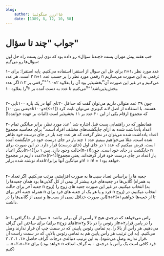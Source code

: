 ```yaml
---
blog:
    author: شااززز منگولیا
    date: [1389, 8, 12, 10, 58]
---
```

# جواب "چند تا سؤال"

<div class="cnt">
<p>خب هفته پیش مهران پست «چندتا سؤال» رو داده بود که توی این پست راه حل اون سؤال‌ها رو می‌گیم:</p>
<p>۱- برای حل این سوال از استقرا استفاده می‌کنیم. پایه استقرا: برای n=۱، عدد مورد نظر ۲ است. هر عدد n+۱ رقمی مورد نظر را بر حسب عدد n رقمی به این صورت می‌سازیم:<br/>اگر عدد n رقمی بر ۲<sup>n+۱</sup>بخشپذیر بود آن را بعلاوه ۲×۱۰<sup>n</sup>می‌کنیم و در غیر این صورت آن را بعلاوه ۱۰<sup>n</sup>می‌کنیم تا عدد به دست آمده بر ۲<sup>n+۱</sup>بخش‌پذیرباشد.</p>
<p><br/>۲- چون ۳۹ عدد متوالی داریم می‌توان گفت که حداقل ۲۰تای آنها در یک بازه ۱۰۰تایی (یعنی بین۱۰۰×kو۱۰۰×(k+۱)) هستند. با استفاده از اصل لانه کبوتری می‌توان ثابت کرد که مجموع ارقام یکی از این ۲۰ عدد بر ۱۱ بخشپذیر است (اثبات بر عهده خواننده!)<br/><br/>۳- همانطور که در راهنمایی پست قبل اشاره شد "عدد مورد نظر، برابر میانگین تمام اعداد یادداشت شده به ازای جایگشت‌های مختلف افراد است." برای محاسبه مجموع اعداد یادداشت شده می‌توان در نظر گرفت که هر عدد چند بار در جای درست خود ظاهر شده است. مثلا می‌خواهیم ببینیم عدد ۱ چند بار در جای درست خود در جایگشت آمده است، فرض میکنیم که عدد ۱ در جای اول (جای درست) قرار دارد. در این صورت برای دیگر اعداد(n-۱)!حالت وجود دارد. پس ۱ در(n-۱)!جایگشت در جای خود است. چون n عدد داریم در مجموعn×(n-۱)!بار اعداد در جای درست خود قرار گرفته‌اند. یعنی مجموع اعداد نوشته شده برابرn!و میانگین آنها برابرn! ÷ n! = ۱خواهد بود.<br/><br/><br/>۴- جعبه ها را براساس تعداد سیب‌ها به صورت افزایشی مرتب می‌کنیم. اگر تعداد گلابی‌ها در جعبه‌های فرد بیشتر از نیمی از کل گلابی‌ها بود همان جعبه‌ها را (به همراه جعبه آخر برای حالت n زوج) انتخاب میکنیم. در غیر این صورت جعبه های زوج را (به همراه جعبه آخر برای n فرد و یا هر یک از جعبه های فرد برای n زوج) انتخاب میکنیم. در این صورت حداقل نیمی از سیب‌ها و نیمی از گلابی‌ها را در[n÷۲]+۱تا از جعبه‌ها خواهیم داشت.<br/><br/><br/>۵- سوال از ما گرافی با n راس می‌خواهد که درجه‌ی هیچ ۳ رأسی از آن برابر نباشد. برای ساختن این گراف (برای nهای زوج)n÷۲از رئوس را در بالا وn÷۲را در پایین قرار می‌دهیم. هر رأس از بالا را، به تمامی رئوس پایینی که در سمت چپ آن قرار ندارند وصل می‌کنیم. (به این ترتیب هر رأس پایین هم به تمامی رئوس بالایی که در سمت راست آن قرار ندارند وصل می‌شود). به این ترتیب دنباله‌ی درجات گراف حاصل «۱، ۱، ۲، ۲، ...،n÷۲،n÷۲» خواهد بود.) برای n فرد کافی است یک رأس با درجه‌ی ۰ به گراف اضافه کنیم)</p>
</div>
